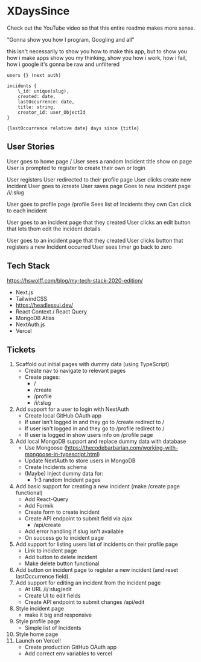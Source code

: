 # XDaysSince

Check out the YouTube video so that this entire readme makes more sense.

"Gonna show you how I program, Googling and all"

this isn't necessarily to show you how to make this app, but to show you how i make apps
show you my thinking, show you how i work, how i fail, how i google
it's gonna be raw and unfiltered

```
users {} (next auth)

incidents {
    \_id: unique(slug),
    created: date,
    lastOccurrence: date,
    title: string,
    creator_id: user_ObjectId
}
```

`{lastOccurrence relative date} days since {title}`

## User Stories

User goes to home page /
User sees a random Incident title show on page
User is prompted to register to create their own or login

User registers
User redirected to their profile page
User clicks create new incident
User goes to /create
User saves page
Goes to new incident page /i/:slug

User goes to profile page /profile
Sees list of Incidents they own
Can click to each incident

User goes to an incident page that they created
User clicks an edit button that lets them edit the incident details

User goes to an incident page that they created
User clicks button that registers a new Incident occurred
User sees timer go back to zero

## Tech Stack

https://hswolff.com/blog/my-tech-stack-2020-edition/

- Next.js
- TailwindCSS
- https://headlessui.dev/
- React Context / React Query
- MongoDB Atlas
- NextAuth.js
- Vercel

## Tickets

1. Scaffold out initial pages with dummy data (using TypeScript)
   - Create nav to navigate to relevant pages
   - Create pages:
     - /
     - /create
     - /profile
     - /i/:slug
2. Add support for a user to login with NextAuth
   - Create local GitHub OAuth app
   - If user isn't logged in and they go to /create redirect to /
   - If user isn't logged in and they go to /profile redirect to /
   - If user is logged in show users info on /profile page
3. Add local MongoDB support and replace dummy data with database
   - Use Mongoose (https://thecodebarbarian.com/working-with-mongoose-in-typescript.html)
   - Update NextAuth to store users in MongoDB
   - Create Incidents schema
   - (Maybe) Inject dummy data for:
     - 1-3 random Incident pages
4. Add basic support for creating a new incident (make /create page functional)
   - Add React-Query
   - Add Formik
   - Create form to create incident
   - Create API endpoint to submit field via ajax
     - /api/create
   - Add error handling if slug isn't available
   - On success go to incident page
5. Add support for listing users list of incidents on their profile page
   - Link to incident page
   - Add button to delete incident
   - Make delete button functional
6. Add button on incident page to register a new incident (and reset lastOccurrence field)
7. Add support for editing an incident from the incident page
   - At URL /i/:slug/edit
   - Create UI to edit fields
   - Create API endpoint to submit changes /api/edit
8. Style incident page
   - make it big and responsive
9. Style profile page
   - Simple list of Incidents
10. Style home page
11. Launch on Vercel!
    - Create production GitHub OAuth app
    - Add correct env variables to vercel
